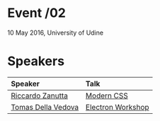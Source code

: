 # Event /02
10 May 2016, University of Udine

# Speakers

| **Speaker**                                      |  **Talk**                                                                                                 |
|:-------------------------------------------------|:----------------------------------------------------------------------------------------------------------|
| [Riccardo Zanutta](https://github.com/Riccardo-Zanutta)    |  [Modern CSS](https://github.com/Riccardo-Zanutta/moderncss)        |
| [Tomas Della Vedova](https://github.com/delvedor)|  [Electron Workshop](https://github.com/delvedor/electron-workshop)           |

